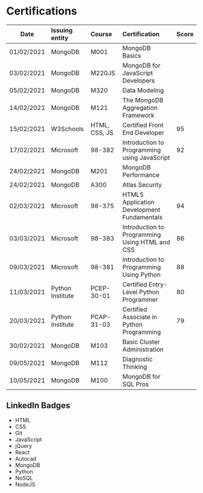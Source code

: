 # Certifications

| Date       | Issuing entity   | Course        | Certification                                  | Score |
| ---------- | :--------------- | :------------ | :--------------------------------------------- | :---- |
| 01/02/2021 | MongoDB          | M001          | MongoDB Basics                                 |       |
| 03/02/2021 | MongoDB          | M220JS        | MongoDB for JavaScript Developers              |       |
| 05/02/2021 | MongoDB          | M320          | Data Modeling                                  |       |
| 14/02/2021 | MongoDB          | M121          | The MongoDB Aggregation Framework              |       |
| 15/02/2021 | W3Schools        | HTML, CSS, JS | Certified Front End Developer                  | 95    |
| 17/02/2021 | Microsoft        | 98-382        | Introduction to Programming using JavaScript   | 92    |
| 24/02/2021 | MongoDB          | M201          | MongoDB Performance                            |       |
| 24/02/2021 | MongoDB          | A300          | Atlas Security                                 |       |
| 02/03/2021 | Microsoft        | 98-375        | HTML5 Application Development Fundamentals     | 94    |
| 03/03/2021 | Microsoft        | 98-383        | Introduction to Programming Using HTML and CSS | 86    |
| 09/03/2021 | Microsoft        | 98-381        | Introduction to Programming Using Python       | 88    |
| 11/03/2021 | Python Institute | PCEP-30-01    | Certified Entry-Level Python Programmer        | 80    |
| 20/03/2021 | Python Institute | PCAP-31-03    | Certified Associate in Python Programming      | 79    |
| 30/02/2021 | MongoDB          | M103          | Basic Cluster Administration                   |       |
| 09/05/2021 | MongoDB          | M112          | Diagnostic Thinking                            |       |
| 10/05/2021 | MongoDB          | M100          | MongoDB for SQL Pros                           |       |

## LinkedIn Badges

- HTML
- CSS
- Git
- JavaScript
- jQuery
- React
- Autocad
- MongoDB
- Python
- NoSQL
- NodeJS

